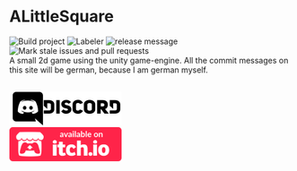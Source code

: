 # ALittleSquare
![Build project](https://github.com/Kllngii/ALittleSquare/workflows/Build%20project/badge.svg?branch=master)
![Labeler](https://github.com/Kllngii/ALittleSquare/workflows/Labeler/badge.svg)
![release message](https://github.com/Kllngii/ALittleSquare/workflows/release%20message/badge.svg)
![Mark stale issues and pull requests](https://github.com/Kllngii/ALittleSquare/workflows/Mark%20stale%20issues%20and%20pull%20requests/badge.svg)
<br>
A small 2d game using the unity game-engine. All the commit messages on this site will be german, because I am german myself.

<br>
<a href="https://discord.com/invite/QRAjGpq">
  <img src="/mdImages/Discord.svg" width="200"/>
</a>
<br>
<a href="https://kllngii.itch.io/a-little-square">
  <img src="/mdImages/itchiobadge.svg" width="200"/>
</a>
